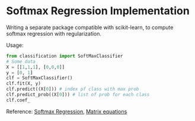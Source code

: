 # Softmax Regression Implementation 

Writing a separate package compatible with scikit-learn, to compute softmax regression with regularization.

Usage:
```python
from classification import SoftMaxClassifier
# Some data
X = [[1,1,1], [0,0,0]]
y = [0, 1]
clf = SoftMaxClassifier()
clf.fit(X, y)
clf.predict((X[0])) # index pf class with max prob
clf.predict_prob((X[0])) # list of prob for each class
clf.coef_
```

Reference: 
[Softmax Regression](http://deeplearning.stanford.edu/tutorial/supervised/SoftmaxRegression/), [Matrix equations](https://towardsdatascience.com/multiclass-logistic-regression-from-scratch-9cc0007da372#:~:text=Multiclass%20logistic%20regression%20is%20also,really%20know%20how%20it%20works.)